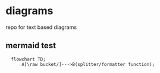 # diagrams
repo for text based diagrams


## mermaid test


```mermaid
  flowchart TD;
      A[\raw bucket/]--->B(splitter/formatter function);

```
